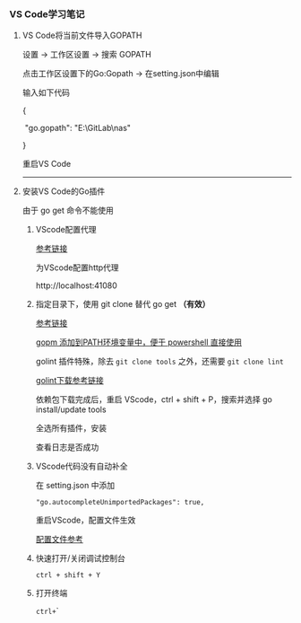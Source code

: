 ### VS Code学习笔记

1. VS Code将当前文件导入GOPATH

   设置 -> 工作区设置 -> 搜索 GOPATH

   点击工作区设置下的Go:Gopath -> 在setting.json中编辑

   输入如下代码

   {

   ​	 "go.gopath": "E:\\GitLab\\nas"

   }

   重启VS Code

   ---

2. 安装VS Code的Go插件

   由于 go get 命令不能使用
   
   1. VScode配置代理
   
      [参考链接](https://yeqown.github.io/2018/11/19/go-get遇到墙的解决方法/?utm_source=tuicool&utm_medium=referral)
   
      为VScode配置http代理
   
      http://localhost:41080
   
   2. 指定目录下，使用 git clone 替代 go get **（有效）**
   
      [参考链接](https://zhuanlan.zhihu.com/p/56567884)
   
      [gopm 添加到PATH环境变量中，便于 powershell 直接使用](<https://github.com/gpmgo/gopm>)
   
      golint 插件特殊，除去 `git clone tools` 之外，还需要 `git clone lint`
   
      [golint下载参考链接](https://juejin.im/post/5cb54db6f265da035632278a)
   
      
   
      依赖包下载完成后，重启 VScode，ctrl + shift + P，搜索并选择 go install/update tools
   
      全选所有插件，安装
   
      查看日志是否成功
   
   3. VScode代码没有自动补全
   
      在 setting.json 中添加
   
      `"go.autocompleteUnimportedPackages": true,`
   
      重启VScode，配置文件生效
   
      [配置文件参考](https://maiyang.me/post/2018-09-14-tips-vscode/)
   
   4. 快速打开/关闭调试控制台
   
      `ctrl + shift + Y`
      
   5. 打开终端
   
      `ctrl+`\` 

